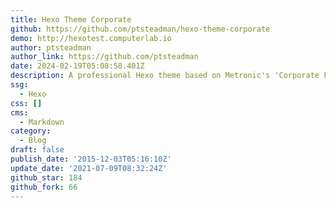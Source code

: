 ```yaml
---
title: Hexo Theme Corporate
github: https://github.com/ptsteadman/hexo-theme-corporate
demo: http://hexotest.computerlab.io
author: ptsteadman
author_link: https://github.com/ptsteadman
date: 2024-02-19T05:08:58.401Z
description: A professional Hexo theme based on Metronic's 'Corporate Frontend' framework.
ssg:
  - Hexo
css: []
cms:
  - Markdown
category:
  - Blog
draft: false
publish_date: '2015-12-03T05:16:10Z'
update_date: '2021-07-09T08:32:24Z'
github_star: 184
github_fork: 66
---
```

